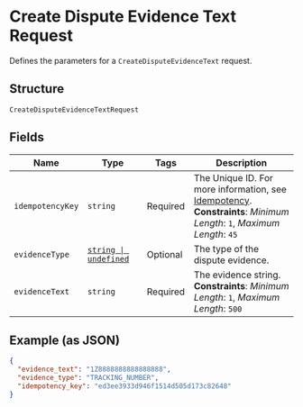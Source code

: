 
# Create Dispute Evidence Text Request

Defines the parameters for a `CreateDisputeEvidenceText` request.

## Structure

`CreateDisputeEvidenceTextRequest`

## Fields

| Name | Type | Tags | Description |
|  --- | --- | --- | --- |
| `idempotencyKey` | `string` | Required | The Unique ID. For more information, see [Idempotency](https://developer.squareup.com/docs/working-with-apis/idempotency).<br>**Constraints**: *Minimum Length*: `1`, *Maximum Length*: `45` |
| `evidenceType` | [`string \| undefined`](../../doc/models/dispute-evidence-type.md) | Optional | The type of the dispute evidence. |
| `evidenceText` | `string` | Required | The evidence string.<br>**Constraints**: *Minimum Length*: `1`, *Maximum Length*: `500` |

## Example (as JSON)

```json
{
  "evidence_text": "1Z8888888888888888",
  "evidence_type": "TRACKING_NUMBER",
  "idempotency_key": "ed3ee3933d946f1514d505d173c82648"
}
```

